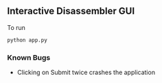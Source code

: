 ## Interactive Disassembler GUI

To run
```python
python app.py
```
### Known Bugs

+ Clicking on Submit twice crashes the application
